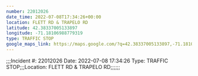 ```yaml
---
number: 22012026
date_time: 2022-07-08T17:34:26+00:00
location: FLETT RD & TRAPELO RD
latitude: 42.38337005133897
longitude: -71.18106988779319
type: TRAFFIC STOP
google_maps_link: https://maps.google.com/?q=42.38337005133897,-71.18106988779319
---
```


;;;Incident #: 22012026   Date: 2022-07-08 17:34:26   Type: TRAFFIC STOP;;;Location: FLETT RD & TRAPELO RD;;;;;;
